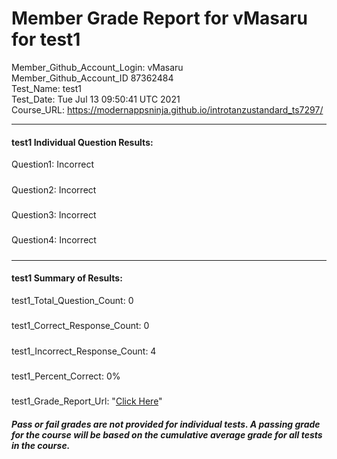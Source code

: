 # Member Grade Report for vMasaru for test1  
   
Member_Github_Account_Login: vMasaru  
Member_Github_Account_ID 87362484  
Test_Name: test1  
Test_Date: Tue Jul 13 09:50:41 UTC 2021  
Course_URL: https://modernappsninja.github.io/introtanzustandard_ts7297/  
   
---  
#### test1 Individual Question Results:  
Question1: Incorrect  
#####  
Question2: Incorrect  
#####  
Question3: Incorrect  
#####  
Question4: Incorrect  
#####  
---  
#### test1 Summary of Results:  
test1_Total_Question_Count: 0  
#####  
test1_Correct_Response_Count: 0  
#####  
test1_Incorrect_Response_Count: 4  
#####  
test1_Percent_Correct: 0%  
#####  
test1_Grade_Report_Url: "[Click Here](https://github.com/modernappsninjas/vMasaru/blob/main/static/userdata/courses/introtanzustandard_ts7297/grade_report.pr245.test1.md)"
##### Pass or fail grades are not provided for individual tests. A passing grade for the course will be based on the cumulative average grade for all tests in the course.  
